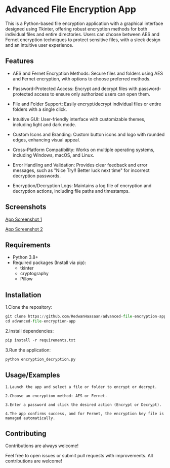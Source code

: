 
# Advanced File Encryption App

This is a Python-based file encryption application with a graphical interface designed using Tkinter, offering robust encryption methods for both individual files and entire directories. Users can choose between AES and Fernet encryption techniques to protect sensitive files, with a sleek design and an intuitive user experience.


## Features

- AES and Fernet Encryption Methods: Secure files and folders using AES and Fernet encryption, with options to choose preferred methods.
- Password-Protected Access: Encrypt and decrypt files with password-protected access to ensure only authorized users can open them.
- File and Folder Support: Easily encrypt/decrypt individual files or entire folders with a single click.
- Intuitive GUI: User-friendly interface with customizable themes, including light and dark mode.
- Custom Icons and Branding: Custom button icons and logo with rounded edges, enhancing visual appeal.
- Cross-Platform Compatibility: Works on multiple operating systems, including Windows, macOS, and Linux.

- Error Handling and Validation: Provides clear feedback and error messages, such as "Nice Try!! Better luck next time" for incorrect decryption passwords.
- Encryption/Decryption Logs: Maintains a log file of encryption and decryption actions, including file paths and timestamps.








## Screenshots

[App Screenshot 1](https://prnt.sc/zgRpsKjK75oN)

[App Screenshot 2](https://prnt.sc/4qXcgwEVkIsP)


## Requirements
- Python 3.8+
- Required packages (Install via pip):
  - tkinter
  - cryptography
  - Pillow
## Installation

 1.Clone the repository:

```python
git clone https://github.com/RedwanHaasaan/advanced-file-encryption-app.git
cd advanced-file-encryption-app
```
2.Install dependencies:
```python
pip install -r requirements.txt

```
3.Run the application:
```Python
python encryption_decryption.py

```
## Usage/Examples

```
1.Launch the app and select a file or folder to encrypt or decrypt.

2.Choose an encryption method: AES or Fernet.

3.Enter a password and click the desired action (Encrypt or Decrypt).

4.The app confirms success, and for Fernet, the encryption key file is managed automatically.
```


## Contributing

Contributions are always welcome!

Feel free to open issues or submit pull requests with improvements. All contributions are welcome!

